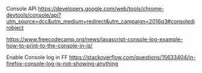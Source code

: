 Console API https://developers.google.com/web/tools/chrome-devtools/console/api?utm_source=dcc&utm_medium=redirect&utm_campaign=2016q3#consoledirobject

https://www.freecodecamp.org/news/javascript-console-log-example-how-to-print-to-the-console-in-js/

Enable Console log in FF
https://stackoverflow.com/questions/15633404/in-firefox-console-log-is-not-showing-anything
